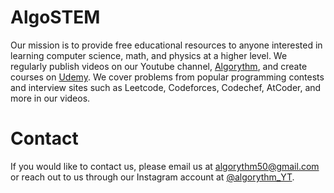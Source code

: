 # AlgoSTEM
Our mission is to provide free educational resources to anyone interested in learning computer science, math, and physics at a higher level. We regularly publish videos on our Youtube channel, [Algorythm](https://www.youtube.com/channel/UCTRSfadb3x2BJ2h6Y--WlVg), and create courses on [Udemy](https://www.udemy.com/user/arushi-gupta-65/). We cover problems from popular programming contests and interview sites such as Leetcode, Codeforces, Codechef, AtCoder, and more in our videos. 
# Contact
If you would like to contact us, please email us at algorythm50@gmail.com or reach out to us through our Instagram account at [@algorythm_YT](https://www.instagram.com/algorythm_yt/).
